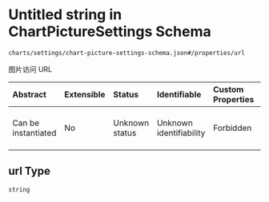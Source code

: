 # Untitled string in ChartPictureSettings Schema

```txt
charts/settings/chart-picture-settings-schema.json#/properties/url
```

图片访问 URL

| Abstract            | Extensible | Status         | Identifiable            | Custom Properties | Additional Properties | Access Restrictions | Defined In                                                                                                               |
| :------------------ | :--------- | :------------- | :---------------------- | :---------------- | :-------------------- | :------------------ | :----------------------------------------------------------------------------------------------------------------------- |
| Can be instantiated | No         | Unknown status | Unknown identifiability | Forbidden         | Allowed               | none                | [chart-picture-settings-schema.json\*](../out/charts/settings/chart-picture-settings-schema.json "open original schema") |

## url Type

`string`
